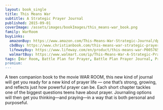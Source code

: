 ```yaml
---
layout: book_single
title: This Means War
subtitle: A Strategic Prayer Journal
published: 2015-09-01
coverImage: /assets/images/bookImages/this_means-war_book.png
family: WarRoom
buyLinks:
  amazonBuy: https://www.amazon.com/This-Means-War-Strategic-Journal/dp/1433688700/ref=sr_1_1?keywords=This+Means+War+kendrick&qid=1637337104&qsid=141-6196979-4180442&sr=8-1&sres=1433688700%2CB01FKUV666%2CB06ZXSPGB5%2C1250155703%2CB00JXCZIFI%2CB018Y4YCTS%2CB005QURUES%2CB06Y12RK1V%2CB009F1ZYO2%2CB08DH97MG2%2CB07HDQKYR2%2CB071FRNC77%2CB07NJFWK6F%2CB07HHTZN2T%2CB006P96PAO%2CB008XKSW7M
  cbdBuy: https://www.christianbook.com/this-means-war-strategic-prayer-journal/alex-kendrick/9781433688706/pd/688706?event=ESRCN
  lifewayBuy: https://www.lifeway.com/en/product/this-means-war-P005765911
  walmartBuy: https://www.walmart.com/ip/This-Means-War-A-Strategic-Prayer-Journal-Paperback-9781433688706/44719474
tags: [War Room, Battle Plan for Prayer, Battle Plan Prayer Journal, PrayerWorks, Peter's Perfect Prayer Place]
premium:
---
```

A teen companion book to the movie WAR ROOM, this new kind of journal will get you ready for a new kind of prayer life — one that’s strong, growing, and reflects just how powerful prayer can be. Each short chapter tackles one of the biggest questions teens have about prayer. Journaling options will then get you thinking—and praying—in a way that is both personal and purposeful.
